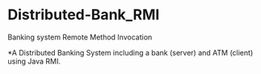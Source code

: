 #  Distributed-Bank_RMI

 Banking system Remote Method Invocation

*A Distributed Banking System including a bank (server) and ATM (client) using Java RMI.
